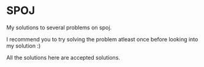 SPOJ
====

My solutions to several problems on spoj.

I recommend you to try solving the problem atleast once before looking into my solution :)

All the solutions here are accepted solutions.
